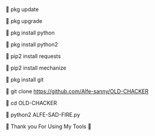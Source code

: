 🔗 pkg update

🔗 pkg upgrade

🔗 pkg install python

🔗 pkg install python2

🔗 pip2 install requests

🔗 pip2 install mechanize

🔗 pkg install git

🔗 git clone https://github.com/Alfe-sanny/OLD-CHACKER

🔗 cd OLD-CHACKER

🔗 python2 ALFE-SAD-FIRE.py

🖤 Thank you For Using My Tools 🖤
